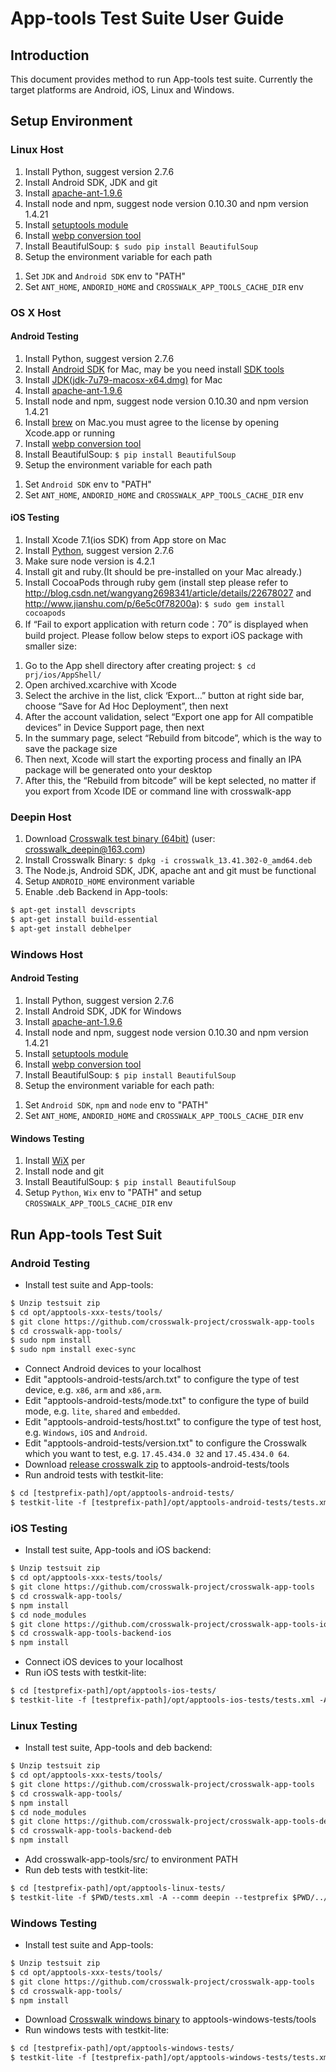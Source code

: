 # App-tools Test Suite User Guide

## Introduction

This document provides method to run App-tools test suite. Currently the target platforms are Android, iOS, Linux and Windows.

## Setup Environment

### Linux Host

1. Install Python, suggest version 2.7.6
1. Install Android SDK, JDK and git
1. Install [apache-ant-1.9.6](http://www.onlinedown.net/softdown/77637_2.htm)
1. Install node and npm, suggest node version 0.10.30 and npm version 1.4.21
1. Install [setuptools module](https://pypi.python.org/pypi/setuptools)
1. Install [webp conversion tool](http://downloads.webmproject.org/releases/webp)
1. Install BeautifulSoup: `$ sudo pip install BeautifulSoup`
1. Setup the environment variable for each path </br>
1) Set `JDK` and `Android SDK` env to "PATH" </br>
2) Set `ANT_HOME`, `ANDORID_HOME` and `CROSSWALK_APP_TOOLS_CACHE_DIR` env

### OS X Host

#### Android Testing

1. Install Python, suggest version 2.7.6
1. Install [Android SDK](http://www.androiddevtools.cn) for Mac, may be you need install [SDK tools](http://www.pan.baidu.com/s/1eQsHgI2)
1. Install [JDK(jdk-7u79-macosx-x64.dmg)](http://www.oracle.com/technetwork/java/javase/downloads/jdk7-downloads-1880260.html) for Mac
1. Install [apache-ant-1.9.6](http://www.onlinedown.net/softdown/77637_2.htm)
1. Install node and npm, suggest node version 0.10.30 and npm version 1.4.21
1. Install [brew](http://jingyan.baidu.com/article/335530da8b2b0419cb41c338.html) on Mac.you must agree to the license by opening Xcode.app or running
1. Install [webp conversion tool](http://downloads.webmproject.org/releases/webp)
1. Install BeautifulSoup: `$ pip install BeautifulSoup`
1. Setup the environment variable for each path </br>
1) Set `Android SDK` env to "PATH" </br>
2) Set `ANT_HOME`, `ANDORID_HOME` and `CROSSWALK_APP_TOOLS_CACHE_DIR` env

#### iOS Testing

1. Install Xcode 7.1(ios SDK) from App store on Mac
1. Install [Python](https://www.python.org/downloads/mac-osx/), suggest version 2.7.6
1. Make sure node version is 4.2.1
1. Install git and ruby.(It should be pre-installed on your Mac already.)
1. Install CocoaPods through ruby gem (install step please refer to http://blog.csdn.net/wangyang2698341/article/details/22678027 and http://www.jianshu.com/p/6e5c0f78200a): `$ sudo gem install cocoapods`
1. If “Fail to export application with return code：70” is displayed when build project. Please follow below steps to export iOS package with smaller size: </br>
1) Go to the App shell directory after creating project: `$ cd prj/ios/AppShell/` </br>
2) Open archived.xcarchive with Xcode </br>
3) Select the archive in the list, click ‘Export…” button at right side bar, choose “Save for Ad Hoc Deployment”, then next </br>
4) After the account validation, select “Export one app for All compatible devices” in Device Support page, then next </br>
5) In the summary page, select “Rebuild from bitcode”, which is the way to save the package size </br>
6) Then next, Xcode will start the exporting process and finally an IPA package will be generated onto your desktop </br>
7) After this, the “Rebuild from bitcode” will be kept selected, no matter if you export from Xcode IDE or command line with crosswalk-app

### Deepin Host

1. Download [Crosswalk test binary (64bit)](http://pan.baidu.com/) (user: crosswalk_deepin@163.com)
1. Install Crosswalk Binary: `$ dpkg -i crosswalk_13.41.302-0_amd64.deb`
1. The Node.js, Android SDK, JDK, apache ant and git must be functional
1. Setup `ANDROID_HOME` environment variable
1. Enable .deb Backend in App-tools:
```xml
$ apt-get install devscripts
$ apt-get install build-essential
$ apt-get install debhelper
```

### Windows Host

#### Android Testing

1. Install Python, suggest version 2.7.6
1. Install Android SDK, JDK for Windows
1. Install [apache-ant-1.9.6](http://www.onlinedown.net/softdown/77637_2.htm)
1. Install node and npm, suggest node version 0.10.30 and npm version 1.4.21
1. Install [setuptools module](https://pypi.python.org/pypi/setuptools)
1. Install [webp conversion tool](http://downloads.webmproject.org/releases/webp)
1. Install BeautifulSoup: `$ pip install BeautifulSoup`
1. Setup the environment variable for each path: </br>
1) Set `Android SDK`, `npm` and `node` env to "PATH" </br>
2) Set `ANT_HOME`, `ANDORID_HOME` and `CROSSWALK_APP_TOOLS_CACHE_DIR` env

#### Windows Testing

1. Install [WiX](https://msdn.microsoft.com/en-us/library/gg513936.aspx) per
1. Install node and git
1. Install BeautifulSoup: `$ pip install BeautifulSoup`
1. Setup `Python`, `Wix` env to "PATH" and setup `CROSSWALK_APP_TOOLS_CACHE_DIR` env

## Run App-tools Test Suit

### Android Testing

- Install test suite and App-tools:
```xml
$ Unzip testsuit zip
$ cd opt/apptools-xxx-tests/tools/
$ git clone https://github.com/crosswalk-project/crosswalk-app-tools
$ cd crosswalk-app-tools/
$ sudo npm install
$ sudo npm install exec-sync
```
- Connect Android devices to your localhost
- Edit "apptools-android-tests/arch.txt" to configure the type of test device, e.g. `x86`, `arm` and `x86,arm`.
- Edit "apptools-android-tests/mode.txt" to configure the type of build mode, e.g. `lite`, `shared` and `embedded`.
- Edit "apptools-android-tests/host.txt" to configure the type of test host, e.g. `Windows`, `iOS` and `Android`.
- Edit "apptools-android-tests/version.txt" to configure the Crosswalk which you want to test, e.g. `17.45.434.0 32` and `17.45.434.0 64`.
- Download [release crosswalk zip](https://download.01.org/crosswalk/releases/crosswalk/android/) to apptools-android-tests/tools
- Run android tests with testkit-lite:
```xml
$ cd [testprefix-path]/opt/apptools-android-tests/
$ testkit-lite -f [testprefix-path]/opt/apptools-android-tests/tests.xml -A -o [testprefix-path]/opt/apptools-android-tests/result.xml --comm androidmobile --deviceid=Medfield3C6DFF2E --testprefix=[testprefix-path]
```
### iOS Testing

- Install test suite, App-tools and iOS backend:
```xml
$ Unzip testsuit zip
$ cd opt/apptools-xxx-tests/tools/
$ git clone https://github.com/crosswalk-project/crosswalk-app-tools
$ cd crosswalk-app-tools/
$ npm install
$ cd node_modules
$ git clone https://github.com/crosswalk-project/crosswalk-app-tools-ios.git crosswalk-app-tools-backend-ios
$ cd crosswalk-app-tools-backend-ios
$ npm install
```
- Connect iOS devices to your localhost
- Run iOS tests with testkit-lite:
```xml
$ cd [testprefix-path]/opt/apptools-ios-tests/
$ testkit-lite -f [testprefix-path]/opt/apptools-ios-tests/tests.xml -A -o [testprefix-path]/opt/apptools-ios-tests/result.xml --comm localhost --testprefix=[testprefix-path] --non-active
```
### Linux Testing

- Install test suite, App-tools and deb backend:
```xml
$ Unzip testsuit zip
$ cd opt/apptools-xxx-tests/tools/
$ git clone https://github.com/crosswalk-project/crosswalk-app-tools
$ cd crosswalk-app-tools/
$ npm install
$ cd node_modules
$ git clone https://github.com/crosswalk-project/crosswalk-app-tools-deb.git crosswalk-app-tools-backend-deb
$ cd crosswalk-app-tools-backend-deb
$ npm install
```
- Add crosswalk-app-tools/src/ to environment PATH
- Run deb tests with testkit-lite:
```xml
$ cd [testprefix-path]/opt/apptools-linux-tests/
$ testkit-lite -f $PWD/tests.xml -A --comm deepin --testprefix $PWD/../../ -o $PWD/result.xml
```
### Windows Testing

- Install test suite and App-tools:
```xml
$ Unzip testsuit zip
$ cd opt/apptools-xxx-tests/tools/
$ git clone https://github.com/crosswalk-project/crosswalk-app-tools
$ cd crosswalk-app-tools/
$ npm install
```
- Download [Crosswalk windows binary](https://download.01.org/crosswalk/releases/crosswalk/windows/) to apptools-windows-tests/tools
- Run windows tests with testkit-lite:
```xml
$ cd [testprefix-path]/opt/apptools-windows-tests/
$ testkit-lite -f [testprefix-path]/opt/apptools-windows-tests/tests.xml -A -o [testprefix-path]/opt/apptools-windows-tests/result.xml --comm localhost --testprefix=[testprefix-path] --non-active
```
